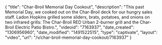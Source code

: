 {
    "title": "Char-Broil Memorial Day Cookout",
    "description": "This past Memorial Day, we cooked out on the Char-Broil deck for our hungry sales staff. Ladon Hopkins grilled some sliders, brats, potatoes, and onions on two infrared grills: The Char-Broil RED Urban 2-burner grill and the Char-Broil Electric Patio Bistro.",
    "videoid": "7163937",
    "date_created": "1306956960",
    "date_modified": "1491522515",
    "type": "captivate",
    "layout": "video",
    "url": "\/v\/char-broil-memorial-day-cookout\/7163937"
}